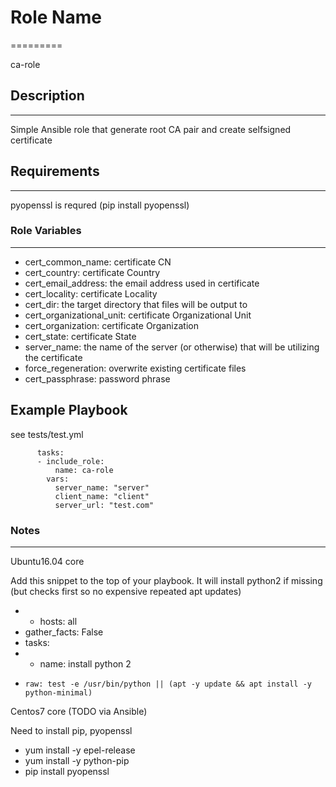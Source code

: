 # Role Name
=========

ca-role

## Description
------------
Simple Ansible role that generate root CA pair and create selfsigned certificate

## Requirements
------------

pyopenssl is requred (pip install pyopenssl)

### Role Variables
--------------

- cert_common_name: certificate CN
- cert_country: certificate Country
- cert_email_address: the email address used in certificate
- cert_locality: certificate Locality
- cert_dir: the target directory that files will be output to
- cert_organizational_unit: certificate Organizational Unit
- cert_organization: certificate Organization
- cert_state: certificate State
- server_name: the name of the server (or otherwise) that will be utilizing the certificate
- force_regeneration: overwrite existing certificate files
- cert_passphrase: password phrase


Example Playbook
----------------

see tests/test.yml

```    - hosts: localhost
      tasks:
      - include_role:
          name: ca-role
        vars:
          server_name: "server"
          client_name: "client"
          server_url: "test.com" 
```

### Notes
---------

Ubuntu16.04 core

Add this snippet to the top of your playbook. 
It will install python2 if missing (but checks first so no expensive repeated apt updates)


* - hosts: all
*   gather_facts: False
*   tasks:
*   - name: install python 2
*     raw: test -e /usr/bin/python || (apt -y update && apt install -y python-minimal)

Centos7 core (TODO via Ansible)

Need to install pip, pyopenssl

* yum install -y epel-release
* yum install -y python-pip
* pip install pyopenssl

